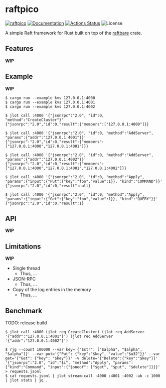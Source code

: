 raftpico
========

[![raftpico](https://img.shields.io/crates/v/raftpico.svg)](https://crates.io/crates/raftpico)
[![Documentation](https://docs.rs/raftpico/badge.svg)](https://docs.rs/raftpico)
[![Actions Status](https://github.com/sile/raftpico/workflows/CI/badge.svg)](https://github.com/sile/raftpico/actions)
![License](https://img.shields.io/crates/l/raftpico)

A simple Raft framework for Rust built on top of the [raftbare](https://github.com/sile/raftbare) crate.

Features
--------

**WIP**

Example
-------

**WIP**

```console
$ cargo run --example kvs 127.0.0.1:4000
$ cargo run --example kvs 127.0.0.1:4001
$ cargo run --example kvs 127.0.0.1:4002
```

```console
$ jlot call :4000 '{"jsonrpc":"2.0", "id":0, "method":"CreateCluster"}'
{"jsonrpc":"2.0","id":0,"result":{"members":["127.0.0.1:4000"]}}

$ jlot call :4000 '{"jsonrpc":"2.0", "id":0, "method":"AddServer", "params":{"addr":"127.0.0.1:4001"}}'
{"jsonrpc":"2.0","id":0,"result":{"members":["127.0.0.1:4000","127.0.0.1:4001"]}}

$ jlot call :4000 '{"jsonrpc":"2.0", "id":0, "method":"AddServer", "params":{"addr":"127.0.0.1:4002"}}'
{"jsonrpc":"2.0","id":0,"result":{"members":["127.0.0.1:4000","127.0.0.1:4001","127.0.0.1:4002"]}}

$ jlot call :4000 '{"jsonrpc":"2.0", "id":0, "method":"Apply", "params":{"input":{"Put":{"key":"foo","value":1}}, "kind":"COMMAND"}}'
{"jsonrpc":"2.0","id":0,"result":null}

$ jlot call :4000 '{"jsonrpc":"2.0", "id":0, "method":"Apply", "params":{"input":{"Get":{"key":"foo","value":1}}, "kind":"QUERY"}}'
{"jsonrpc":"2.0","id":0,"result":1}
```

API
---

**WIP**

Limitations
-----------

**WIP**

- Single thread
  - Thus, ...
- JSON-RPC
  - Thus, ...
- Copy of the log entries in the memory
  - Thus, ...

Benchmark
---------

TODO: release build

```console
$ jlot call :4000 (jlot req CreateCluster) (jlot req AddServer '{"addr":"127.0.0.1:4001"}') (jlot req AddServer '{"addr":"127.0.0.1:4002"}')

$ rjg --count 100000 --var key='{"$str": ["$alpha", "$alpha", "$alpha"]}' --var put='{"Put": {"key":"$key", "value":"$u32"}}' --var get='{"Get": {"key": "$key"}}' -v delete='{"Delete":{"key":"$key"}}' '{"jsonrpc":"2.0", "id":"$i", "method":"Apply", "params": {"kind":"Command", "input":{"$oneof": ["$get", "$put", "$delete"]}}}' > requests.jsonl
$ cat requests.jsonl | jlot stream-call :4000 :4001 :4002 -ab -c 1000 | jlot stats | jq .
```
